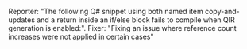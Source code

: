 Reporter: "The following Q# snippet using both named item copy-and-updates and a return inside an if/else block fails to compile when QIR generation is enabled:". Fixer: "Fixing an issue where reference count increases were not applied in certain cases"